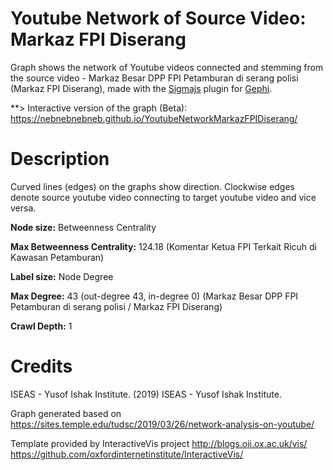 # Youtube Network of Source Video: Markaz FPI Diserang

Graph shows the network of Youtube videos connected and stemming from the source video - Markaz Besar DPP FPI Petamburan di serang polisi (Markaz FPI Diserang), made with the [Sigmajs](http://sigmajs.org) plugin for [Gephi](http://gephi.org).

**> Interactive version of the graph (Beta): https://nebnebnebneb.github.io/YoutubeNetworkMarkazFPIDiserang/

# Description 

Curved lines (edges) on the graphs show direction. Clockwise edges denote source youtube video connecting to target youtube video and vice versa.

**Node size:** Betweenness Centrality 

**Max Betweenness Centrality:** 124.18
(Komentar Ketua FPI Terkait Ricuh di Kawasan Petamburan)

**Label size:** Node Degree

**Max Degree:** 43 (out-degree 43, in-degree 0)
(Markaz Besar DPP FPI Petamburan di serang polisi / Markaz FPI Diserang)

**Crawl Depth:** 1

# Credits

ISEAS - Yusof Ishak Institute. (2019) ISEAS - Yusof Ishak Institute.

Graph generated based on https://sites.temple.edu/tudsc/2019/03/26/network-analysis-on-youtube/

Template provided by InteractiveVis project
http://blogs.oii.ox.ac.uk/vis/
https://github.com/oxfordinternetinstitute/InteractiveVis/




